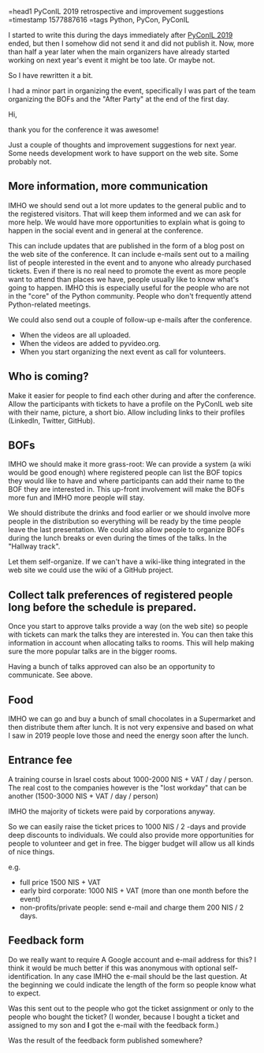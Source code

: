 =head1 PyConIL 2019 retrospective and improvement suggestions
=timestamp 1577887616
=tags Python, PyCon, PyConIL



I started to write this during the days immediately after <a href="https://pycon.org.il/2019/">PyConIL 2019</a> ended, but then
I somehow did not send it and did not publish it. Now, more than half a year later when the main organizers
have already started working on next year's event it might be too late. Or maybe not.

So I have rewritten it a bit.

I had a minor part in organizing the event, specifically I was part of the team organizing the BOFs and the "After Party"
at the end of the first day.



Hi,

thank you for the conference it was awesome!

Just a couple of thoughts and improvement suggestions for next year.
Some needs development work to have support on the web site. Some probably not.

<h2>More information, more communication</h2>

IMHO we should send out a lot more updates to the general public and to the registered visitors.
That will keep them informed and we can ask for more help. We would have more opportunities to explain
what is going to happen in the social event and in general at the conference.

This can include updates that are published in the form of a blog post on the web site of the conference.
It can include e-mails sent out to a mailing list of people interested in the event and to anyone who already purchased tickets.
Even if there is no real need to promote the event as more people want to attend than places we have, people usually like to know
what's going to happen. IMHO this is especially useful for the people who are not in the "core" of the Python community.
People who don't frequently attend Python-related meetings.

We could also send out a couple of follow-up e-mails after the conference.

<ul>
<li>When the videos are all uploaded.</li>
<li>When the videos are added to pyvideo.org.</li>
<li>When you start organizing the next event as call for volunteers.</li>
</ul>

<h2>Who is coming?</h2>

Make it easier for people to find each other during and after the conference.
Allow the participants with tickets to have a profile on the PyConIL web site with their name, picture, a short bio.
Allow including links to their profiles (LinkedIn, Twitter, GitHub).

<h2>BOFs</h2>

IMHO we should make it more grass-root: We can provide a system (a wiki would be good enough) where registered
people can list the BOF topics they would like to have and where participants can add their name to the BOF
they are interested in. This up-front involvement will make the BOFs more fun and IMHO more people will stay.

We should distribute the drinks and food earlier or we should involve more people in the distribution so everything
will be ready by the time people leave the last presentation.
We could also allow people to organize BOFs during the lunch breaks or even during the times of the talks.
In the "Hallway track".

Let them self-organize.
If we can't have a wiki-like thing integrated in the web site we could use the wiki of a GitHub project.


<h2>Collect talk preferences of registered people long before the schedule is prepared.</h2>

Once you start to approve talks provide a way (on the web site) so people with tickets can mark the talks they are
interested in. You can then take this information in account when allocating talks to rooms.
This will help making sure the more popular talks are in the bigger rooms.

Having a bunch of talks approved can also be an opportunity to communicate. See above.

<h2>Food</h2>

IMHO we can go and buy a bunch of small chocolates in a Supermarket and then distribute them after lunch.
It is not very expensive and based on what I saw in 2019 people love those and need the energy soon
after the lunch.


<h2>Entrance fee</h2>

A training course in Israel costs about 1000-2000 NIS + VAT / day / person.
The real cost to the companies however is the "lost workday" that can be another (1500-3000 NIS + VAT / day / person)

IMHO the majority of tickets were paid by corporations anyway.

So we can easily raise the ticket prices to 1000 NIS / 2 -days and provide
deep discounts to individuals. We could also provide more opportunities
for people to volunteer and get in free.
The bigger budget will allow us all kinds of nice things.

e.g.

<ul>
<li>full price 1500 NIS + VAT</li>
<li>early bird corporate: 1000 NIS + VAT (more than one month before the event)</li>
<li>non-profits/private people: send e-mail and charge them 200 NIS / 2 days.</li>
</ul>


<h2>Feedback form</h2>

Do we really want to require A Google account and e-mail address for this?
I think it would be much better if this was anonymous with optional self-identification.
In any case IMHO the e-mail should be the last question.
At the beginning we could indicate the length of the form so people know what to expect.

Was this sent out to the people who got the ticket assignment or only to the people who bought the ticket?
(I wonder, because I bought a ticket and assigned to my son and <b>I</b> got the e-mail with the feedback form.)

Was the result of the feedback form published somewhere?

